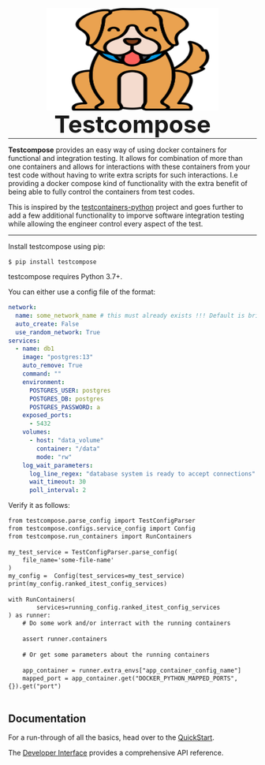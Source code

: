 <p align="center" style="margin: 0 0 10px">
  <img width="350" height="208" src="imgaes/testcompose.png" alt='Testcompose'>
</p>

<h1 align="center" style="font-size: 3rem; margin: -15px 0">
Testcompose
</h1>

---

**Testcompose** provides an easy way of using docker containers for functional and integration testing. It allows for combination of more than one containers and allows for interactions with these containers from your test code without having to write extra scripts for such interactions. I.e providing a docker compose kind of functionality with the extra benefit of being able to fully control the containers from test codes.

This is inspired by the  [testcontainers-python](https://testcontainers-python.readthedocs.io/en/latest/index.html#) project and goes further to add a few additional functionality to imporve software integration testing while allowing the engineer control every aspect of the test.

---

Install testcompose using pip:

```shell
$ pip install testcompose
```

testcompose requires Python 3.7+.

You can either use a config file of the format:

```yaml
network:
  name: some_network_name # this must already exists !!! Default is bridge
  auto_create: False
  use_random_network: True
services:
  - name: db1
    image: "postgres:13"
    auto_remove: True
    command: ""
    environment:
      POSTGRES_USER: postgres
      POSTGRES_DB: postgres
      POSTGRES_PASSWORD: a
    exposed_ports:
      - 5432
    volumes:
      - host: "data_volume"
        container: "/data"
        mode: "rw"
    log_wait_parameters:
      log_line_regex: "database system is ready to accept connections"
      wait_timeout: 30
      poll_interval: 2
```

Verify it as follows:

```pycon
from testcompose.parse_config import TestConfigParser
from testcompose.configs.service_config import Config
from testcompose.run_containers import RunContainers

my_test_service = TestConfigParser.parse_config(
    file_name='some-file-name'
)
my_config =  Config(test_services=my_test_service)
print(my_config.ranked_itest_config_services)

with RunContainers(
        services=running_config.ranked_itest_config_services
) as runner:
    # Do some work and/or interract with the running containers

    assert runner.containers

    # Or get some parameters about the running containers

    app_container = runner.extra_envs["app_container_config_name"]
    mapped_port = app_container.get("DOCKER_PYTHON_MAPPED_PORTS", {}).get("port")


```


## Documentation

For a run-through of all the basics, head over to the [QuickStart](quickstart.md).

The [Developer Interface](api.md) provides a comprehensive API reference.
